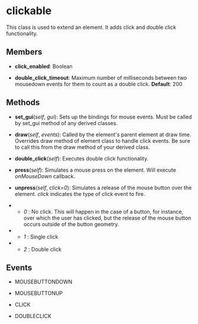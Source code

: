 clickable
=========

This class is used to extend an element. It adds click and double click functionality.

Members
-------

 - **click_enabled**: Boolean

 - **double_click_timeout**: Maximum number of milliseconds between two mousedown events for them to count as a double click. **Default**: 200

Methods
-------

 - **set_gui**(*self*, *gui*): Sets up the bindings for mouse events. Must be called by set_gui method of any derived classes.

 - **draw**(*self*, *events*): Called by the element's parent element at draw time. Overrides draw method of element class to handle click events. Be sure to call this from the draw method of your derived class.

 - **double_click**(*self*): Executes double click functionality.

 - **press**(*self*): Simulates a mouse press on the element. Will execute *onMouseDown* callback.

 - **unpress**(*self*, *click=0*): Simulates a release of the mouse button over the element. *click* indicates the type of click event to fire.
 - - *0* : No click. This will happen in the case of a button, for instance, over which the user has clicked, but the release of the mouse button occurs outside of the button geometry.
 - - *1* : Single click
 - - *2* : Double click

Events
------
 - MOUSEBUTTONDOWN

 - MOUSEBUTTONUP

 - CLICK

 - DOUBLECLICK